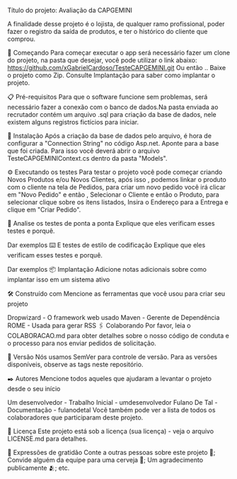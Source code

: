 Título do projeto: Avaliação da CAPGEMINI

A finalidade desse projeto é o lojista, de qualquer ramo profissional, poder fazer o registro da saída de produtos, e ter o histórico
do cliente que comprou.

🚀 Começando
Para começar executar o app será necessário fazer um clone do projeto, na pasta que desejar, você pode utilizar o link abaixo:
https://github.com/xGabrielCardoso/TesteCAPGEMINI.git
Ou então .. Baixe o projeto como Zip. Consulte Implantação para saber como implantar o projeto.


📋 Pré-requisitos
Para que o software funcione sem problemas, será necessário fazer a conexão com o banco de dados.Na pasta enviada ao recrutador 
contém um arquivo .sql para criação da base de dados, nele existem alguns registros fictícios para iniciar. 


🔧 Instalação
Após a criação da base de dados pelo arquivo, é hora de configurar a "Connection String" no código Asp.net.
Aponte para a base que foi criada. Para isso você deverá abrir o arquivo TesteCAPGEMINIContext.cs dentro da pasta "Models".


⚙️ Executando os testes
Para testar o projeto você pode começar criando Novos Produtos e/ou Novos Clientes, após isso , podemos linkar o produto com o 
cliente na tela de Pedidos, para criar um novo pedido você irá clicar em "Novo Pedido" e então , Selecionar o Cliente e então o 
Produto, para selecionar clique sobre os itens listados, Insira o Endereço para a Entrega e clique em "Criar Pedido".

🔩 Analise os testes de ponta a ponta
Explique que eles verificam esses testes e porquê.

Dar exemplos
⌨️ E testes de estilo de codificação
Explique que eles verificam esses testes e porquê.

Dar exemplos
📦 Implantação
Adicione notas adicionais sobre como implantar isso em um sistema ativo

🛠️ Construído com
Mencione as ferramentas que você usou para criar seu projeto

Dropwizard - O framework web usado
Maven - Gerente de Dependência
ROME - Usada para gerar RSS
🖇️ Colaborando
Por favor, leia o COLABORACAO.md para obter detalhes sobre o nosso código de conduta e o processo para nos enviar pedidos de solicitação.

📌 Versão
Nós usamos SemVer para controle de versão. Para as versões disponíveis, observe as tags neste repositório.

✒️ Autores
Mencione todos aqueles que ajudaram a levantar o projeto desde o seu início

Um desenvolvedor - Trabalho Inicial - umdesenvolvedor
Fulano De Tal - Documentação - fulanodetal
Você também pode ver a lista de todos os colaboradores que participaram deste projeto.

📄 Licença
Este projeto está sob a licença (sua licença) - veja o arquivo LICENSE.md para detalhes.

🎁 Expressões de gratidão
Conte a outras pessoas sobre este projeto 📢;
Convide alguém da equipe para uma cerveja 🍺;
Um agradecimento publicamente 🫂;
etc.
